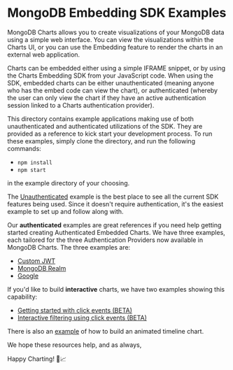 # MongoDB Embedding SDK Examples

MongoDB Charts allows you to create visualizations of your MongoDB data using a simple web interface. You can view the visualizations within the Charts UI, or you can use the Embedding feature to render the charts in an external web application.

Charts can be embedded either using a simple IFRAME snippet, or by using the Charts Embedding SDK from your JavaScript code. When using the SDK, embedded charts can be either unauthenticated (meaning anyone who has the embed code can view the chart), or authenticated (whereby the user can only view the chart if they have an active authentication session linked to a Charts authentication provider).

This directory contains example applications making use of both unauthenticated and authenticated utilizations of the SDK. They are provided as a reference to kick start your development process. To run these examples, simply clone the directory, and run the following commands:

- `npm install`
- `npm start`

in the example directory of your choosing.

The [Unauthenticated](https://github.com/mongodb-js/charts-embed-sdk/blob/master/examples/unauthenticated) example is the best place to see all the current SDK features being used. Since it doesn't require authentication, it's the easiest example to set up and follow along with.

Our **authenticated** examples are great references if you need help getting started creating Authenticated Embedded Charts. We have three examples, each tailored for the three Authentication Providers now available in MongoDB Charts. The three examples are:

- [Custom JWT](https://github.com/mongodb-js/charts-embed-sdk/blob/master/examples/authenticated-custom-jwt)
- [MongoDB Realm](https://github.com/mongodb-js/charts-embed-sdk/blob/master/examples/authenticated-realm)
- [Google](https://github.com/mongodb-js/charts-embed-sdk/blob/master/examples/authenticated-google)

If you'd like to build **interactive** charts, we have two examples showing this capability:
  - [Getting started with click events (BETA)](https://github.com/mongodb-js/charts-embed-sdk/tree/master/examples/click-events-basic)
  - [Interactive filtering using click events (BETA)](https://github.com/mongodb-js/charts-embed-sdk/tree/master/examples/click-events-filtering)

There is also an [example](https://github.com/mongodb-js/charts-embed-sdk/tree/master/examples/timeline-charts-example) of how to build an animated timeline chart.

We hope these resources help, and as always,

Happy Charting! 🚀📈
